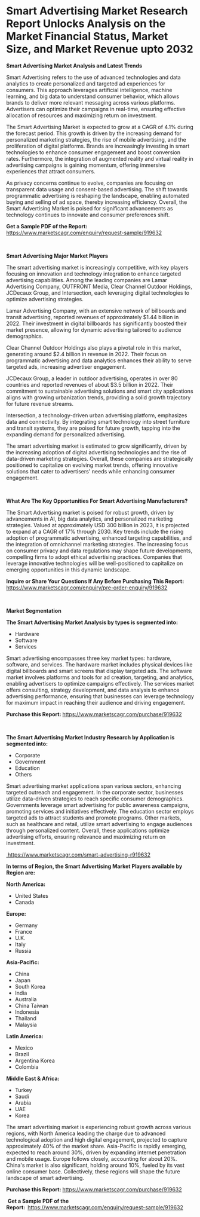 <p><h1>Smart Advertising Market Research Report Unlocks Analysis on the Market Financial Status, Market Size, and Market Revenue upto 2032</h1></p><p><strong>Smart Advertising Market Analysis and Latest Trends</strong></p>
<p><p>Smart Advertising refers to the use of advanced technologies and data analytics to create personalized and targeted ad experiences for consumers. This approach leverages artificial intelligence, machine learning, and big data to understand consumer behavior, which allows brands to deliver more relevant messaging across various platforms. Advertisers can optimize their campaigns in real-time, ensuring effective allocation of resources and maximizing return on investment.</p><p>The Smart Advertising Market is expected to grow at a CAGR of 4.1% during the forecast period. This growth is driven by the increasing demand for personalized marketing strategies, the rise of mobile advertising, and the proliferation of digital platforms. Brands are increasingly investing in smart technologies to enhance consumer engagement and boost conversion rates. Furthermore, the integration of augmented reality and virtual reality in advertising campaigns is gaining momentum, offering immersive experiences that attract consumers.</p><p>As privacy concerns continue to evolve, companies are focusing on transparent data usage and consent-based advertising. The shift towards programmatic advertising is reshaping the landscape, enabling automated buying and selling of ad space, thereby increasing efficiency. Overall, the Smart Advertising Market is poised for significant advancements as technology continues to innovate and consumer preferences shift.</p></p>
<p><strong>Get a Sample PDF of the Report:&nbsp;</strong> <a href="https://www.marketscagr.com/enquiry/request-sample/919632?utm_campaign=3585&utm_medium=2&utm_source=Github&utm_content=ia&utm_term=18042025&utm_id=smart-advertising">https://www.marketscagr.com/enquiry/request-sample/919632</a></p>
<p>&nbsp;</p>
<p><strong>Smart Advertising Major Market Players</strong></p>
<p><p>The smart advertising market is increasingly competitive, with key players focusing on innovation and technology integration to enhance targeted advertising capabilities. Among the leading companies are Lamar Advertising Company, OUTFRONT Media, Clear Channel Outdoor Holdings, JCDecaux Group, and Intersection, each leveraging digital technologies to optimize advertising strategies.</p><p>Lamar Advertising Company, with an extensive network of billboards and transit advertising, reported revenues of approximately $1.44 billion in 2022. Their investment in digital billboards has significantly boosted their market presence, allowing for dynamic advertising tailored to audience demographics.</p><p>Clear Channel Outdoor Holdings also plays a pivotal role in this market, generating around $2.4 billion in revenue in 2022. Their focus on programmatic advertising and data analytics enhances their ability to serve targeted ads, increasing advertiser engagement.</p><p>JCDecaux Group, a leader in outdoor advertising, operates in over 80 countries and reported revenues of about $3.5 billion in 2022. Their commitment to sustainable advertising solutions and smart city applications aligns with growing urbanization trends, providing a solid growth trajectory for future revenue streams.</p><p>Intersection, a technology-driven urban advertising platform, emphasizes data and connectivity. By integrating smart technology into street furniture and transit systems, they are poised for future growth, tapping into the expanding demand for personalized advertising.</p><p>The smart advertising market is estimated to grow significantly, driven by the increasing adoption of digital advertising technologies and the rise of data-driven marketing strategies. Overall, these companies are strategically positioned to capitalize on evolving market trends, offering innovative solutions that cater to advertisers' needs while enhancing consumer engagement.</p></p>
<p>&nbsp;</p>
<p><strong>What Are The Key Opportunities For Smart Advertising Manufacturers?</strong></p>
<p><p>The Smart Advertising market is poised for robust growth, driven by advancements in AI, big data analytics, and personalized marketing strategies. Valued at approximately USD 300 billion in 2023, it is projected to expand at a CAGR of 17% through 2030. Key trends include the rising adoption of programmatic advertising, enhanced targeting capabilities, and the integration of omnichannel marketing strategies. The increasing focus on consumer privacy and data regulations may shape future developments, compelling firms to adopt ethical advertising practices. Companies that leverage innovative technologies will be well-positioned to capitalize on emerging opportunities in this dynamic landscape.</p></p>
<p><strong>Inquire or Share Your Questions If Any Before Purchasing This Report:</strong> <a href="https://www.marketscagr.com/enquiry/pre-order-enquiry/919632?utm_campaign=3585&utm_medium=2&utm_source=Github&utm_content=ia&utm_term=18042025&utm_id=smart-advertising">https://www.marketscagr.com/enquiry/pre-order-enquiry/919632</a></p>
<p>&nbsp;</p>
<p><strong>Market Segmentation</strong></p>
<p><strong>The Smart Advertising Market Analysis by types is segmented into:</strong></p>
<p><ul><li>Hardware</li><li>Software</li><li>Services</li></ul></p>
<p><p>Smart advertising encompasses three key market types: hardware, software, and services. The hardware market includes physical devices like digital billboards and smart screens that display targeted ads. The software market involves platforms and tools for ad creation, targeting, and analytics, enabling advertisers to optimize campaigns effectively. The services market offers consulting, strategy development, and data analysis to enhance advertising performance, ensuring that businesses can leverage technology for maximum impact in reaching their audience and driving engagement.</p></p>
<p><strong>Purchase this Report:&nbsp;</strong><a href="https://www.marketscagr.com/purchase/919632?utm_campaign=3585&utm_medium=2&utm_source=Github&utm_content=ia&utm_term=18042025&utm_id=smart-advertising">https://www.marketscagr.com/purchase/919632</a></p>
<p>&nbsp;</p>
<p><strong>The Smart Advertising Market Industry Research by Application is segmented into:</strong></p>
<p><ul><li>Corporate</li><li>Government</li><li>Education</li><li>Others</li></ul></p>
<p><p>Smart advertising market applications span various sectors, enhancing targeted outreach and engagement. In the corporate sector, businesses utilize data-driven strategies to reach specific consumer demographics. Governments leverage smart advertising for public awareness campaigns, promoting services and initiatives effectively. The education sector employs targeted ads to attract students and promote programs. Other markets, such as healthcare and retail, utilize smart advertising to engage audiences through personalized content. Overall, these applications optimize advertising efforts, ensuring relevance and maximizing return on investment.</p></p>
<p><a href="https://www.marketscagr.com/smart-advertising-r919632?utm_campaign=3585&utm_medium=2&utm_source=Github&utm_content=ia&utm_term=18042025&utm_id=smart-advertising">&nbsp;https://www.marketscagr.com/smart-advertising-r919632</a></p>
<p><strong>In terms of Region, the Smart Advertising Market Players available by Region are:</strong></p>
<p>
    <p> <strong> North America: </strong>
        <ul>
            <li>United States</li>
            <li>Canada</li>
        </ul>
        </p> 
    <p> <strong> Europe: </strong>
        <ul>
            <li>Germany</li>
            <li>France</li>
            <li>U.K.</li>
            <li>Italy</li>
            <li>Russia</li>
        </ul>
        </p> 
    <p> <strong> Asia-Pacific: </strong>
        <ul>
            <li>China</li>
            <li>Japan</li>
            <li>South Korea</li>
            <li>India</li>
            <li>Australia</li>
            <li>China Taiwan</li>
            <li>Indonesia</li>
            <li>Thailand</li>
            <li>Malaysia</li>
        </ul>
        </p> 
    <p> <strong> Latin America: </strong>
        <ul>
            <li>Mexico</li>
            <li>Brazil</li>
            <li>Argentina Korea</li>
            <li>Colombia</li>
        </ul>
        </p> 
    <p> <strong> Middle East & Africa: </strong>
        <ul>
            <li>Turkey</li>
            <li>Saudi</li>
            <li>Arabia</li>
            <li>UAE</li>
            <li>Korea</li>
        </ul>
    </p>
    </p>
<p><p>The smart advertising market is experiencing robust growth across various regions, with North America leading the charge due to advanced technological adoption and high digital engagement, projected to capture approximately 40% of the market share. Asia-Pacific is rapidly emerging, expected to reach around 30%, driven by expanding internet penetration and mobile usage. Europe follows closely, accounting for about 20%. China's market is also significant, holding around 10%, fueled by its vast online consumer base. Collectively, these regions will shape the future landscape of smart advertising.</p></p>
<p><strong>Purchase this Report: </strong><a href="https://www.marketscagr.com/purchase/919632?utm_campaign=3585&utm_medium=2&utm_source=Github&utm_content=ia&utm_term=18042025&utm_id=smart-advertising">https://www.marketscagr.com/purchase/919632</a></p>
<p>&nbsp;<strong>Get a Sample PDF of the Report:&nbsp;&nbsp;</strong><a href="https://www.marketscagr.com/enquiry/request-sample/919632?utm_campaign=3585&utm_medium=2&utm_source=Github&utm_content=ia&utm_term=18042025&utm_id=smart-advertising">https://www.marketscagr.com/enquiry/request-sample/919632</a></p>
<p><strong></strong></p>
<p><p></p><p></p><p></p></p>